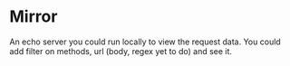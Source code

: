 # Mirror

An echo server you could run locally to view the request data. You could add filter on methods, url (body, regex yet to do) and see it.


